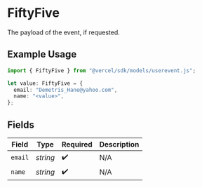 # FiftyFive

The payload of the event, if requested.

## Example Usage

```typescript
import { FiftyFive } from "@vercel/sdk/models/userevent.js";

let value: FiftyFive = {
  email: "Demetris_Hane@yahoo.com",
  name: "<value>",
};
```

## Fields

| Field              | Type               | Required           | Description        |
| ------------------ | ------------------ | ------------------ | ------------------ |
| `email`            | *string*           | :heavy_check_mark: | N/A                |
| `name`             | *string*           | :heavy_check_mark: | N/A                |